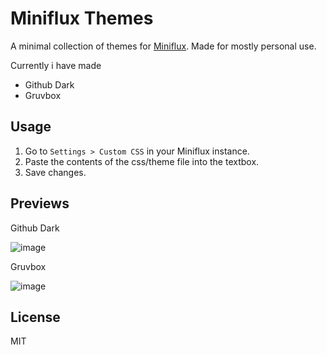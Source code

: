 # Miniflux Themes

A minimal collection of themes for [Miniflux](https://miniflux.app). Made for mostly personal use.

Currently i have made
- Github Dark
- Gruvbox

## Usage

1. Go to `Settings > Custom CSS` in your Miniflux instance.
2. Paste the contents of the css/theme file into the textbox.
3. Save changes.

## Previews

Github Dark

![image](https://github.com/user-attachments/assets/5a4ed558-f177-428c-a46e-82ea9d88309a)

Gruvbox

![image](https://github.com/user-attachments/assets/92f0afd5-b106-4055-b317-2810da4473a0)


## License

MIT
